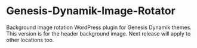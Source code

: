# Genesis-Dynamik-Image-Rotator
Background image rotation WordPress plugin for Genesis Dynamik themes. This version is for the header background image. Next release will apply to other locations too.
